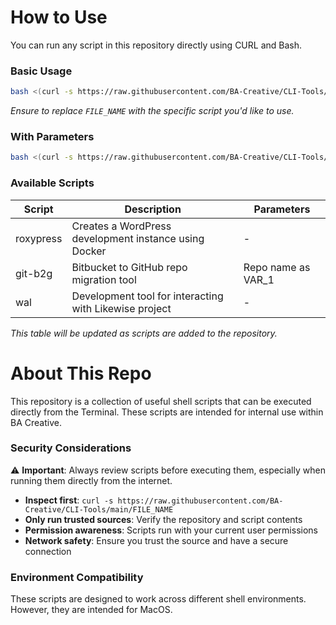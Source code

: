 # How to Use
You can run any script in this repository directly using CURL and Bash.

### Basic Usage
```bash
bash <(curl -s https://raw.githubusercontent.com/BA-Creative/CLI-Tools/main/FILE_NAME)
```
*Ensure to replace `FILE_NAME` with the specific script you'd like to use.*

### With Parameters
```bash
bash <(curl -s https://raw.githubusercontent.com/BA-Creative/CLI-Tools/main/FILE_NAME) [VAR_1] [VAR_2]
```

### Available Scripts

| Script | Description | Parameters |
|--------|-------------|-------|
| roxypress | Creates a WordPress development instance using Docker | - |
| git-b2g | Bitbucket to GitHub repo migration tool | Repo name as VAR_1 |
| wal | Development tool for interacting with Likewise project | - |

*This table will be updated as scripts are added to the repository.*

# About This Repo
This repository is a collection of useful shell scripts that can be executed directly from the Terminal.
These scripts are intended for internal use within BA Creative.

### Security Considerations

⚠️ **Important**: Always review scripts before executing them, especially when running them directly from the internet.

- **Inspect first**: `curl -s https://raw.githubusercontent.com/BA-Creative/CLI-Tools/main/FILE_NAME`
- **Only run trusted sources**: Verify the repository and script contents
- **Permission awareness**: Scripts run with your current user permissions
- **Network safety**: Ensure you trust the source and have a secure connection

### Environment Compatibility
These scripts are designed to work across different shell environments. However, they are intended for MacOS.